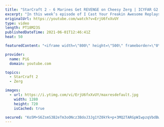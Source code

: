 ```yaml
---
title: "StarCraft 2 - 6 Marines Get REVENGE on Cheesy Zerg | ICYFAR G2 - Drop em good!"
excerpt: "In this week’s episode of I Cast Your Freakin Awesome Replays (ICYFAR) players sent in their StarCraft 2 replays where they drop their opponents to oblivion (Drop em good!)! Here’s a fun game of protoss versus terran completing the challenge in humorous fashion.   NEW ICYFAR CHALLENGE: \"Cheeky Perv\""
originalUrl: https://youtube.com/watch?v=ErjU6fxXvUY
type: video
length: PT18M23S
publishedDateTime: 2021-06-01T12:46:41Z
heat: 50

featuredContent: "<iframe width=\"800\" height=\"500\" frameborder=\"0\" src=\"https://www.youtube.com/embed/ErjU6fxXvUY\" allow=\"accelerometer; autoplay; encrypted-media; gyroscope; picture-in-picture\" allowfullscreen></iframe>"

provider:
  name: PiG
  domain: youtube.com

topics:
  - StarCraft 2
  - Zerg

images:
  - url: https://i.ytimg.com/vi/ErjU6fxXvUY/maxresdefault.jpg
    width: 1280
    height: 720
    isCached: true

secured: "Ko5M+S6ZsmS3B2eTm3oONcz3BdoJ3Jg1YZ0kYk+p+3MQ2TARGpWIwpzqVbdBwoOmwrYJW0k3KD6k3XS/s2e03O29ZIehtH1qAVGiI4RvcaxI0E5zTTNAjSxa6GJiQYPC5IXyI/QLlNkR9Pq0pq+1CoStIaV4yw/nz5hf4KJZPSU5sYe9U0AAlpiMSx3PrGjTZQxeizNuDtDGYcMhSJ/0bXH+Kbt7nY4uHTetMnSKM7b82P0JgVMv4BGqY8moPWsnQoxHbIMQaFu4RZ/t2Tg1uB3c4rcj9YPEwddyCzElwkKb5ZXN8jxDAUtKe96+4L2+f8osZXqf3TBU1yv8ZorxyZbnKTfYkxAo6hVD8qMPqWnvLccdhecpccWJ0Ci41mVP9l/tAHN3k1bB1W4gDMVcW8fLD8q+2ytw/8j+7DztRLs=;QXKIgNJZ9J/gbrFp9fv/zA=="
---
```


